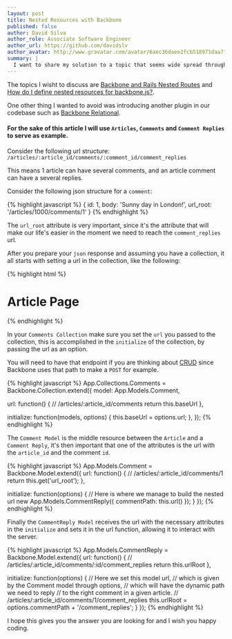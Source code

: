 ```yaml
---
layout: post
title: Nested Resources with Backbone
published: false
author: David Silva
author_role: Associate Software Engineer
author_url: https://github.com/davidslv
author_avatar: http://www.gravatar.com/avatar/6aec36daee2fcb518971daa7f2e0f544.png
summary: |
  I want to share my solution to a topic that seems wide spread throughout the Internet without using any third party plugin to achieve it on Backbone, and for that I will use a 3 level nested resource as an example, giving you the necessary insight to make you fearless in this subject.
---
```



The topics I wisht to discuss are [Backbone and Rails Nested Routes](http://stackoverflow.com/questions/8332249/backbone-and-rails-nested-routes) and [How do I define nested resources for backbone.js?](http://stackoverflow.com/questions/6838241/how-do-i-define-nested-resources-for-backbone-js).

One other thing I wanted to avoid was introducing another plugin in our codebase such as [Backbone Relational](http://backbonerelational.org/).

#### For the sake of this article I will use `Articles`, `Comments` and `Comment Replies` to serve as example.

Consider the following url structure: `/articles/:article_id/comments/:comment_id/comment_replies`

This means 1 article can have several comments, and an article comment can have a several replies.

Consider the following json structure for a `comment`:

{% highlight javascript %}
{
  id: 1,
  body: 'Sunny day in London!',
  url_root: '/articles/1000/comments/1'
}
{% endhighlight %}

The `url_root` attribute is very important, since it's the attribute that will make our life's easier in the moment we need to reach the `comment_replies` url.

After you prepare your `json` response and assuming you have a collection, it all starts with setting a url in the collection, like the following:

{% highlight html %}
<h1>Article Page</h1>

<script type="text/javascript">
  // The url param is the one responsible to make
  // all the rest work, this is where everything begins
  var comments = new App.Collections.Comments({ url: '#{ article_comments_path(@article) }'});
</script>
{% endhighlight %}

In your `Comments Collection` make sure you set the `url` you passed to the collection,
this is accomplished in the `initialize` of the collection, by passing the url as an option.

You will need to have that endpoint if you are thinking about [CRUD](http://en.wikipedia.org/wiki/Create,_read,_update_and_delete) since Backbone uses that path to make a `POST` for example.


{% highlight javascript %}
App.Collections.Comments = Backbone.Collection.extend({
  model: App.Models.Comment,

  url: function() {
    // /articles/:article_id/comments
    return this.baseUrl
  },

  initialize: function(models, options) {
    this.baseUrl = options.url;
  },
});
{% endhighlight %}


The `Comment Model` is the middle resource between the `Article` and a `Comment Reply`, it's then important that
one of the attributes is the url with the `article_id` and the comment `id`.


{% highlight javascript %}
App.Models.Comment = Backbone.Model.extend({
  url: function() {
    // /articles/:article_id/comments/1
    return this.get('url_root');
  },

  initialize: function(options) {
    // Here is where we manage to build the nested url
    new App.Models.CommentReply({
      commentPath: this.url()
    });
  }
});
{% endhighlight %}


Finally the `CommentReply Model` receives the url with the necessary attributes in the `initialize` and sets it in the url function, allowing it to interact with the server.


{% highlight javascript %}
App.Models.CommentReply = Backbone.Model.extend({
  url: function() {
    // /articles/:article_id/comments/:id/comment_replies
    return this.urlRoot
  },

  initialize: function(options) {
    // Here we set this model url,
    // which is given by the Comment model through options,
    // which will have the dynamic path we need to reply
    // to the right comment in a given article.
    // /articles/:article_id/comments/1/comment_replies
    this.urlRoot = options.commentPath + '/comment_replies';
  }
});
{% endhighlight %}


I hope this gives you the answer you are looking for and I wish you happy coding.
